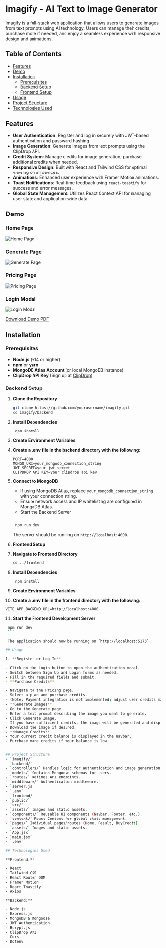 # Imagify - AI Text to Image Generator

Imagify is a full-stack web application that allows users to generate images from text prompts using AI technology. Users can manage their credits, purchase more if needed, and enjoy a seamless experience with responsive design and animations.

## Table of Contents

- [Features](#features)
- [Demo](#demo)
- [Installation](#installation)
    - [Prerequisites](#prerequisites)
    - [Backend Setup](#backend-setup)
    - [Frontend Setup](#frontend-setup)
- [Usage](#usage)
- [Project Structure](#project-structure)
- [Technologies Used](#technologies-used)

## Features

- **User Authentication**: Register and log in securely with JWT-based authentication and password hashing.
- **Image Generation**: Generate images from text prompts using the ClipDrop API.
- **Credit System**: Manage credits for image generation; purchase additional credits when needed.
- **Responsive Design**: Built with React and Tailwind CSS for optimal viewing on all devices.
- **Animations**: Enhanced user experience with Framer Motion animations.
- **Toast Notifications**: Real-time feedback using `react-toastify` for success and error messages.
- **Global State Management**: Utilizes React Context API for managing user state and application-wide data.

## Demo

### Home Page 
![Home Page](Imagify-home.png)

### Generate Page 
![Generate Page](Imagify-generate.png)

### Pricing Page
![Pricing Page](Imagify-pricing.png)

### Login Modal 
![Login Modal](Imagify-login.png)

[Download Demo PDF](Imagify%20UI.pdf) 
## Installation

### Prerequisites

- **Node.js** (v14 or higher)
- **npm** or **yarn**
- **MongoDB Atlas Account** (or local MongoDB instance)
- **ClipDrop API Key** (Sign up at [ClipDrop](https://clipdrop.co/))

### Backend Setup

1. **Clone the Repository**

   ```bash
   git clone https://github.com/yourusername/imagify.git
   cd imagify/backend
   

2. **Install Dependencies**

   ```bash
    npm install
    ```
3. **Create Environment Variables**
4. **Create a .env file in the backend directory with the following:**

   ```env
   PORT=4000
   MONGO_URI=your_mongodb_connection_string
   JWT_SECRET=your_jwt_secret
   CLIPDROP_API_KEY=your_clipdrop_api_key
   ```
   
5. **Connect to MongoDB**

   - If using MongoDB Atlas, replace `your_mongodb_connection_string` with your connection string.
   - Ensure network access and IP whitelisting are configured in MongoDB Atlas.
   - Start the Backend Server

   ```bash
   
    npm run dev
    ```
   
    The server should be running on `http://localhost:4000`.
6. **Frontend Setup**
7. **Navigate to Frontend Directory**

   ```bash
   cd ../frontend
   ```
   
8. **Install Dependencies**

   ```bash
    npm install
    ```
9. **Create Environment Variables**
10. **Create a .env file in the frontend directory with the following:**

   ```env
   VITE_APP_BACKEND_URL=http://localhost:4000
   ```
   
11. **Start the Frontend Development Server**

   ```bash
    npm run dev
    ```
   
    The application should now be running on `http://localhost:5173`.

## Usage

1. **Register or Log In**

   - Click on the Login button to open the authentication modal.
   - Switch between Sign Up and Login forms as needed.
   - Fill in the required fields and submit.
- **Purchase Credits**

   - Navigate to the Pricing page.
   - Select a plan and purchase credits.
   - (Note: Payment integration is not implemented; adjust user credits manually in the database for testing.)
   - **Generate Images**
   - Go to the Generate page.
   - Enter a text prompt describing the image you want to generate.
   - Click Generate Image.
   - If you have sufficient credits, the image will be generated and displayed.
   - Download the image if desired.
   - **Manage Credits**
   - Your current credit balance is displayed in the navbar.
   - Purchase more credits if your balance is low.


## Project Structure
  - `imagify/`
  - `backend/`
  - `controllers/` Handles logic for authentication and image generation.
  - `models/` Contains Mongoose schemas for users.
  - `routes/` Defines API endpoints.
  - `middleware/` Authentication middleware.
  - `server.js`
  - `.env`
  - `frontend/`
  - `public/`
  - `src/`
  - `assets/` Images and static assets.
  - `components/` Reusable UI components (Navbar, Footer, etc.).
  - `context/` React Context for global state management.
  - `pages/` Individual pages/routes (Home, Result, BuyCredit).
  - `assets/` Images and static assets.
  - `App.jsx`
  - `main.jsx`
  - `.env`

## Technologies Used

**Frontend:**

- React
- Tailwind CSS
- React Router DOM
- Framer Motion
- React Toastify
- Axios

**Backend:**

- Node.js
- Express.js
- MongoDB & Mongoose
- JWT Authentication
- Bcrypt.js
- ClipDrop API
- Cors
- Dotenv